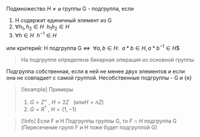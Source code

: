 Подмножество $H \ne \varnothing$ группы G - подгруппа, если 
1. H содержит единичный элемент из G
2. $\forall h_1,h_2 \in H\ \  h_1h_2 \in H$
3. $\forall h \in H\ \ h^{-1} \in H$

или критерий:
H подгруппа G $\Leftrightarrow \ \ \forall a,b\in H:\ \ a*b\in H,a*b^{-1}\in H$$

>На подгруппе определена бинарная операция из основной группы

Подгруппа собственная, если в ней не менее двух элементов и если она не совпадает с самой группой.
Несобственные подгруппы - G и {e}

>[!example] Примеры
>1. $G=Z^+\ ,\ H=2Z\ \ \ (или H = nZ)$
>2. $G=R^*\ ,\ H=\{1,-1\}$

>[!info] Если F и H
>Подгруппы группы G, то $F \cap H$ подгруппа G
>(Пересечение групп F и H тоже  будет подгруппой G)


